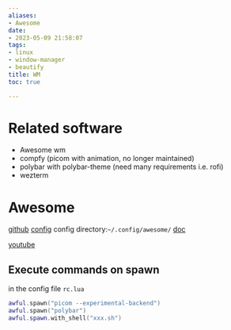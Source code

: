```yaml
---
aliases:
- Awesome
date:
- 2023-05-09 21:58:07
tags:
- linux
- window-manager
- beautify
title: WM
toc: true

---
```


# Related software

- Awesome wm
- compfy (picom with animation, no longer maintained)
- polybar with polybar-theme (need many requirements i.e. rofi)
- wezterm

# Awesome
[github](https://github.com/awesomeWM/awesome)
[config](https://github.com/worron/awesome-config)
config directory:`~/.config/awesome/`
[doc](https://awesomewm.org/apidoc/documentation/07-my-first-awesome.md.html)

[youtube](https://www.youtube.com/watch?v=JONiwmvi3q0)

## Execute commands on spawn
in the config file `rc.lua`
```lua
awful.spawn("picom --experimental-backend")
awful.spawn("polybar")
awful.spawn.with_shell("xxx.sh")
```


